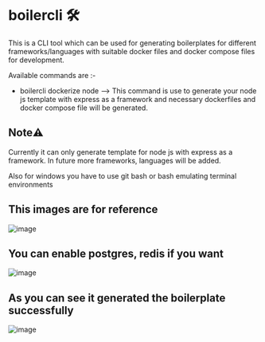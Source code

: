 # boilercli 🛠

This is a CLI tool which can be used for generating boilerplates for different frameworks/languages with suitable docker files and docker compose files for development.

Available commands are :-

 - boilercli dockerize node --> This command is use to generate your node js template with express as a framework and necessary dockerfiles and docker compose file will be generated.

## Note⚠️
Currently it can only generate template for node js with express as a framework. In future more frameworks, languages will be added.

Also for windows you have to use git bash or bash emulating terminal environments

## This images are for reference

![image](https://github.com/user-attachments/assets/4b93cf11-fc44-4dc2-ab1b-61a18bb8561f)

## You can enable postgres, redis if you want

![image](https://github.com/user-attachments/assets/641322d9-d35e-4123-861d-2d7237a9c242)

## As you can see it generated the boilerplate successfully

![image](https://github.com/user-attachments/assets/d22afcfc-f95c-4107-be74-2ae3e7150eda)


